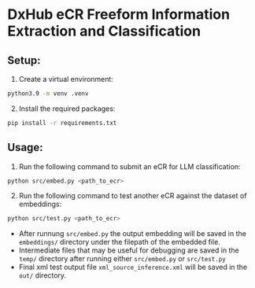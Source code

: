 # DxHub eCR Freeform Information Extraction and Classification

## Setup:

1. Create a virtual environment:

```bash
python3.9 -m venv .venv
```

2. Install the required packages:

```bash
pip install -r requirements.txt
```

## Usage:

1. Run the following command to submit an eCR for LLM classification:

```bash
python src/embed.py <path_to_ecr>
```

2. Run the following command to test another eCR against the dataset of embeddings:

```bash
python src/test.py <path_to_ecr>
```

- After runnung `src/embed.py` the output embedding will be saved in the `embeddings/` directory under the filepath of the embedded file.
- Intermediate files that may be useful for debugging are saved in the `temp/` directory after running either `src/embed.py` or `src/test.py`
- Final xml test output file `xml_source_inference.xml` will be saved in the `out/` directory.
